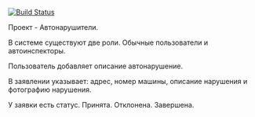 [![Build Status](https://app.travis-ci.com/Xazeq/job4j_car_accident.svg?branch=master)](https://app.travis-ci.com/Xazeq/job4j_car_accident)

Проект - Автонарушители.

В системе существуют две роли. Обычные пользователи и автоинспекторы.

Пользователь добавляет описание автонарушение.

В заявлении указывает: адрес, номер машины, описание нарушения и фотографию нарушения.

У заявки есть статус. Принята. Отклонена. Завершена.